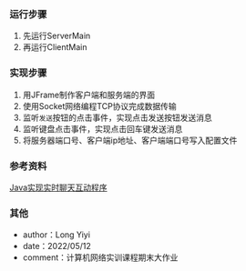 ### 运行步骤
1. 先运行ServerMain
2. 再运行ClientMain

### 实现步骤
1. 用JFrame制作客户端和服务端的界面
2. 使用Socket网络编程TCP协议完成数据传输
3. 监听`发送`按钮的点击事件，实现点击发送按钮发送消息
4. 监听键盘点击事件，实现点击回车键发送消息
5. 将服务器端口号、客户端ip地址、客户端端口号写入配置文件

### 参考资料
[Java实现实时聊天互动程序](https://www.bilibili.com/video/BV1M4411A78q)

### 其他
- author：Long Yiyi
- date：2022/05/12
- comment：计算机网络实训课程期末大作业